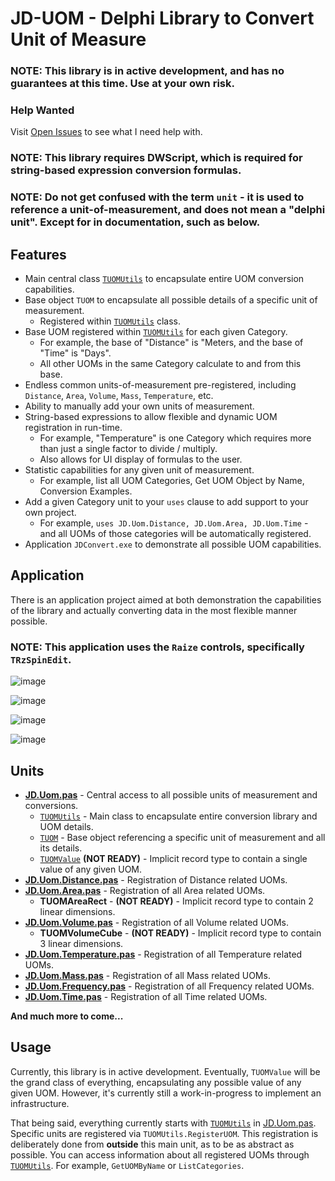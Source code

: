 # JD-UOM - Delphi Library to Convert Unit of Measure

### NOTE: This library is in active development, and has no guarantees at this time. Use at your own risk.

### Help Wanted
Visit [Open Issues](https://github.com/djjd47130/JD-UOM/issues?q=is%3Aopen+is%3Aissue+label%3A%22help+wanted%22) to see what I need help with.

### NOTE: This library requires DWScript, which is required for string-based expression conversion formulas.

### NOTE: Do not get confused with the term `unit` - it is used to reference a unit-of-measurement, and does not mean a "delphi unit". Except for in documentation, such as below.

## Features
- Main central class [`TUOMUtils`](/Docs/JD.Uom.md#tuomutils) to encapsulate entire UOM conversion capabilities.
- Base object `TUOM` to encapsulate all possible details of a specific unit of measurement.
  - Registered within [`TUOMUtils`](/Docs/JD.Uom.md#tuomutils) class.
- Base UOM registered within [`TUOMUtils`](/Docs/JD.Uom.md#tuomutils) for each given Category.
  - For example, the base of "Distance" is "Meters, and the base of "Time" is "Days".
  - All other UOMs in the same Category calculate to and from this base.
- Endless common units-of-measurement pre-registered, including `Distance`, `Area`, `Volume`, `Mass`, `Temperature`, etc.
- Ability to manually add your own units of measurement.
- String-based expressions to allow flexible and dynamic UOM registration in run-time.
  - For example, "Temperature" is one Category which requires more than just a single factor to divide / multiply.
  - Also allows for UI display of formulas to the user.
- Statistic capabilities for any given unit of measurement.
  - For example, list all UOM Categories, Get UOM Object by Name, Conversion Examples.
- Add a given Category unit to your `uses` clause to add support to your own project.
  - For example, `uses JD.Uom.Distance, JD.Uom.Area, JD.Uom.Time` - and all UOMs of those categories will be automatically registered.
- Application `JDConvert.exe` to demonstrate all possible UOM capabilities.

## Application
There is an application project aimed at both demonstration the capabilities of the library and actually converting
data in the most flexible manner possible.

### NOTE: This application uses the `Raize` controls, specifically `TRzSpinEdit`.

![image](https://github.com/djjd47130/JD-UOM/assets/8213266/b6c21e3e-cf1a-4126-889e-baca3172a141)

![image](https://github.com/djjd47130/JD-UOM/assets/8213266/9c613f6b-f4bd-4881-9c97-559bcd23036b)

![image](https://github.com/djjd47130/JD-UOM/assets/8213266/cf65273c-53d3-4b8d-8cc3-d1be90a61028)

![image](https://github.com/djjd47130/JD-UOM/assets/8213266/51e9afe3-4165-4d6b-86d9-3b472c916bff)


## Units

- [**JD.Uom.pas**](Docs/JD.Uom.md) - Central access to all possible units of measurement and conversions.
  - [`TUOMUtils`](/Docs/JD.Uom.md#tuomutils) - Main class to encapsulate entire conversion library and UOM details.
  - [`TUOM`](/Docs/JD.Uom.md#tuom) - Base object referencing a specific unit of measurement and all its details.
  - [`TUOMValue`](/Docs/JD.Uom.md#tuomvalue) **(NOT READY)** - Implicit record type to contain a single value of any given UOM.
- [**JD.Uom.Distance.pas**](/Docs/JD.Uom.Distance.md) - Registration of Distance related UOMs.
- [**JD.Uom.Area.pas**](/Docs/JD.Uom.Area.md) - Registration of all Area related UOMs.
  - **TUOMAreaRect** - **(NOT READY)** - Implicit record type to contain 2 linear dimensions.
- [**JD.Uom.Volume.pas**](/Docs/JD.Uom.Volume.md) - Registration of all Volume related UOMs.
  - **TUOMVolumeCube** - **(NOT READY)** - Implicit record type to contain 3 linear dimensions.
- [**JD.Uom.Temperature.pas**](/Docs/JD.Uom.Temperature.md) - Registration of all Temperature related UOMs.
- [**JD.Uom.Mass.pas**](/Docs/JD.Uom.Mass.md) - Registration of all Mass related UOMs.
- [**JD.Uom.Frequency.pas**](/Docs/JD.Uom.Frequency.md) - Registration of all Frequency related UOMs.
- [**JD.Uom.Time.pas**](/Docs/JD.Uom.Time.md) - Registration of all Time related UOMs.


**And much more to come...**

## Usage

Currently, this library is in active development. Eventually, `TUOMValue` will be the grand class of everything, encapsulating any possible value of any given UOM. However, it's currently still a work-in-progress to implement an infrastructure.

That being said, everything currently starts with [`TUOMUtils`](/Docs/JD.Uom.md#tuomutils) in [JD.Uom.pas](/Docs/JD.Uom.md). Specific units are registered via `TUOMUtils.RegisterUOM`. This registration is deliberately done from **outside** this main unit, as to be as abstract as possible. You can access information about all registered UOMs through [`TUOMUtils`](/Docs/JD.Uom.md#tuomutils). For example, `GetUOMByName` or `ListCategories`. 

